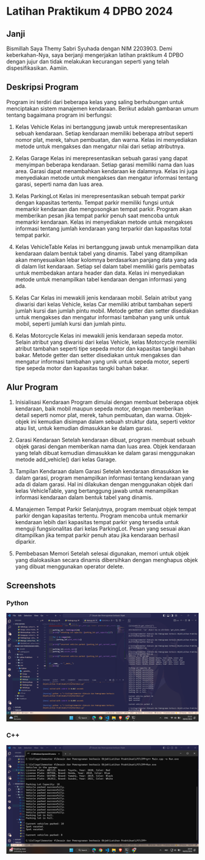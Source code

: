 # Latihan Praktikum 4 DPBO 2024

## Janji

Bismillah
Saya Themy Sabri Syuhada dengan NIM 2203903. Demi keberkahan-Nya, saya berjanji mengerjakan latihan praktikum 4 DPBO dengan jujur dan tidak melakukan kecurangan seperti yang telah dispesifikasikan.
Aamiin.

## Deskripsi Program

Program ini terdiri dari beberapa kelas yang saling berhubungan untuk menciptakan sistem manajemen kendaraan. Berikut adalah gambaran umum tentang bagaimana program ini berfungsi:

1. Kelas Vehicle
   Kelas ini bertanggung jawab untuk merepresentasikan sebuah kendaraan.
   Setiap kendaraan memiliki beberapa atribut seperti nomor plat, merek, tahun pembuatan, dan warna.
   Kelas ini menyediakan metode untuk mengakses dan mengatur nilai dari setiap atributnya.

2. Kelas Garage
   Kelas ini merepresentasikan sebuah garasi yang dapat menyimpan beberapa kendaraan.
   Setiap garasi memiliki nama dan luas area.
   Garasi dapat menambahkan kendaraan ke dalamnya.
   Kelas ini juga menyediakan metode untuk mengakses dan mengatur informasi tentang garasi, seperti nama dan luas area.

3. Kelas ParkingLot
   Kelas ini merepresentasikan sebuah tempat parkir dengan kapasitas tertentu.
   Tempat parkir memiliki fungsi untuk memarkir kendaraan dan mengosongkan tempat parkir.
   Program akan memberikan pesan jika tempat parkir penuh saat mencoba untuk memarkir kendaraan.
   Kelas ini menyediakan metode untuk mengakses informasi tentang jumlah kendaraan yang terparkir dan kapasitas total tempat parkir.

4. Kelas VehicleTable
   Kelas ini bertanggung jawab untuk menampilkan data kendaraan dalam bentuk tabel yang dinamis.
   Tabel yang ditampilkan akan menyesuaikan lebar kolomnya berdasarkan panjang data yang ada di dalam list kendaraan.
   Setiap sel dalam tabel memiliki garis pembatas untuk membedakan antara header dan data.
   Kelas ini menyediakan metode untuk menampilkan tabel kendaraan dengan informasi yang ada.

5. Kelas Car
   Kelas ini mewakili jenis kendaraan mobil.
   Selain atribut yang diwarisi dari kelas Vehicle, kelas Car memiliki atribut tambahan seperti jumlah kursi dan jumlah pintu mobil.
   Metode getter dan setter disediakan untuk mengakses dan mengatur informasi tambahan yang unik untuk mobil, seperti jumlah kursi dan jumlah pintu.

6. Kelas Motorcycle
   Kelas ini mewakili jenis kendaraan sepeda motor.
   Selain atribut yang diwarisi dari kelas Vehicle, kelas Motorcycle memiliki atribut tambahan seperti tipe sepeda motor dan kapasitas tangki bahan bakar.
   Metode getter dan setter disediakan untuk mengakses dan mengatur informasi tambahan yang unik untuk sepeda motor, seperti tipe sepeda motor dan kapasitas tangki bahan bakar.

## Alur Program

1. Inisialisasi Kendaraan
   Program dimulai dengan membuat beberapa objek kendaraan, baik mobil maupun sepeda motor, dengan memberikan detail seperti nomor plat, merek, tahun pembuatan, dan warna.
   Objek-objek ini kemudian disimpan dalam sebuah struktur data, seperti vektor atau list, untuk kemudian dimasukkan ke dalam garasi.

2. Garasi Kendaraan
   Setelah kendaraan dibuat, program membuat sebuah objek garasi dengan memberikan nama dan luas area.
   Objek kendaraan yang telah dibuat kemudian dimasukkan ke dalam garasi menggunakan metode add_vehicle() dari kelas Garage.

3. Tampilan Kendaraan dalam Garasi
   Setelah kendaraan dimasukkan ke dalam garasi, program menampilkan informasi tentang kendaraan yang ada di dalam garasi.
   Hal ini dilakukan dengan menggunakan objek dari kelas VehicleTable, yang bertanggung jawab untuk menampilkan informasi kendaraan dalam bentuk tabel yang dinamis.

4. Manajemen Tempat Parkir
   Selanjutnya, program membuat objek tempat parkir dengan kapasitas tertentu.
   Program mencoba untuk memarkir kendaraan lebih dari kapasitas tempat parkir yang tersedia untuk menguji fungsionalitas dari kelas ParkingLot.
   Pesan yang sesuai akan ditampilkan jika tempat parkir penuh atau jika kendaraan berhasil diparkir.

5. Pembebasan Memori
   Setelah selesai digunakan, memori untuk objek yang dialokasikan secara dinamis dibersihkan dengan menghapus objek yang dibuat menggunakan operator delete.

## Screenshots

### Python

![Run Python](image.png)

### C++

![Run C++](image-1.png)
